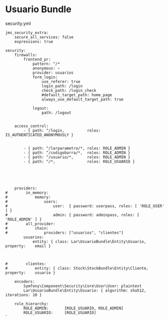 Usuario Bundle
==============


security.yml

    jms_security_extra:
        secure_all_services: false
        expressions: true

    security:
        firewalls:
            frontend_pr:
                pattern: ^/*
                anonymous: ~
                provider: usuarios
                form_login:
                    use_referer: true
                    login_path: /login
                    check_path: /login_check
                    #default_target_path: home_page
                    always_use_default_target_path: true
    
                logout:
                    path: /logout
    

        access_control:
            - { path: ^/login,          roles: IS_AUTHENTICATED_ANONYMOUSLY }
    
    
            - { path: ^/larparametro/*, roles: ROLE_ADMIN }
            - { path: ^/codigobarra/*,  roles: ROLE_ADMIN }
            - { path: ^/usuario/*,      roles: ROLE_ADMIN }
            - { path: ^/*,              roles: ROLE_USUARIO }
    




        providers:
    #        in_memory:
    #            memory:
    #                users:
    #                    user:  { password: userpass, roles: [ 'ROLE_USER' ] }
    #                    admin: { password: adminpass, roles: [ 'ROLE_ADMIN' ] }
    #        all_provider:
    #            chain:
    #                providers: ["usuarios", "clientes"]
            usuarios:
                entity: { class: Lar\UsuarioBundle\Entity\Usuario,  property:    email }
    

    
    #        clientes:
    #            entity: { class: Stock\StockBundle\Entity\Cliente,    property:    usuario }
    
        encoders:
            Symfony\Component\Security\Core\User\User: plaintext
            Lar\UsuarioBundle\Entity\Usuario: { algorithm: sha512, iterations: 10 }
    
        role_hierarchy:
            ROLE_ADMIN:       [ROLE_USUARIO, ROLE_ADMIN]
            ROLE_USUARIO:     [ROLE_USUARIO]
    `
    
 
